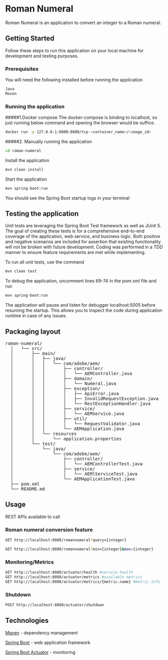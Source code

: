 # Roman Numeral

Roman Numeral is an application to convert an integer to a Roman numeral.

## Getting Started

Follow these steps to run this application on your local machine for development and testing purposes.

### Prerequisites

You will need the following installed before running the application

```bash
Java
Maven
```

### Running the application

#####1.Docker compose
The docker-compose is binding to localhost, so just running below command and opening the browser would be suffice. 

```bash
docker run -p 127.0.0.1:8080:8080/tcp <container_name>/<image_id>
```

#####2. Manually running the application

```bash
cd roman-numeral
```

Install the application

```bash
mvn clean install
```

Start the application

```bash
mvn spring-boot:run
```

You should see the Spring Boot startup logs in your terminal


## Testing the application

Unit tests are leveraging the Spring Boot Test framework as well as JUnit 5. The goal of creating these tests is for a 
comprehensive end-to-end coverage of the application, web service, and business logic. Both positive and negative 
scenarios are included for assertion that existing functionality will not be broken with future development. Coding was 
performed in a TDD manner to ensure feature requirements are met while implementing.

To run all unit tests, use the command

```bash
mvn clean test
```

To debug the application, uncomment lines 69-74 in the pom.xml file and run

```bash
mvn spring-boot:run
```

The application will pause and listen for debugger localhost:5005 before resuming the startup. This allows you to inspect the code during application runtime in case of any issues.

## Packaging layout

<pre>
roman-numeral/
  │   └── src/
  │       ├── main/
  │       │   ├── java/
  │       │   │   └── com/adobe/aem/
  │       │   │       ├── controller/
  │       │   │       │   └── AEMController.java
  │       │   │       ├── domain/
  │       │   │       │   └── Numeral.java
  │       │   │       ├── exception/
  │       │   │       │   ├── ApiError.java
  │       │   │       │   ├── InvalidRequestException.java
  │       │   │       │   └── RestExceptionHandler.java
  │       │   │       ├── service/
  │       │   │       │   └── AEMService.java
  │       │   │       ├── util/
  │       │   │       │   └── RequestValidator.java
  │       │   │       └── AEMApplication.java
  │       │   └── resources
  │       │       └── application.properties
  │       └── test/
  │           └── java/
  │               └── com/adobe/aem/
  │                   ├── controller/
  │                   │   └── AEMControllerTest.java
  │                   ├── service/
  │                   │   └── AEMlServiceTest.java
  │                   └── AEMApplicationTest.java
  ├── pom.xml
  └── README.md
</pre>

## Usage

REST APIs available to call

### Roman numeral conversion feature

```bash
GET http://localhost:8080/romannumeral?query={integer}
```

```bash
GET http://localhost:8080/romannumeral?min={integer}&max={integer}
```

### Monitoring/Metrics

```bash
GET http://localhost:8080/actuator/health #service health
GET http://localhost:8080/actuator/metrics #available metrics
GET http://localhost:8080/actuator/metrics/{metric.name} #metric info
```

### Shutdown

```bash
POST http://localhost:8080/actuator/shutdown
```


## Technologies

[Maven](https://maven.apache.org/) - dependency management

[Spring Boot](https://spring.io/projects/spring-boot) - web application framework

[Spring Boot Actuator](https://docs.spring.io/spring-boot/docs/current/reference/html/production-ready-features.html) - monitoring

